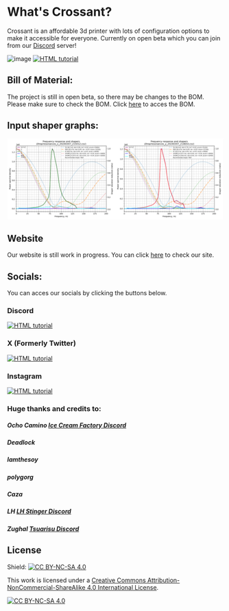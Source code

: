 # What's Crossant?

Crossant is an affordable 3d printer with lots of configuration options to make it accessible for everyone. Currently on open beta which you can join from our [Discord](https://discord.gg/poleengineering) server!

![image](https://github.com/Pole-Engineering/Crossant-235/blob/main/assets/specchart.png)
<a href="https://buymeacoffee.com/poleengineering"><img src="https://github.com/Pole-Engineering/Crossant-235/assets/53056781/0cf38f5c-89cf-49b5-8a19-1cc1ca4d6073" alt="HTML tutorial"></a>

## Bill of Material:
The project is still in open beta, so there may be changes to the BOM. Please make sure to check the BOM. Click [here](https://docs.google.com/spreadsheets/d/1u00vXnCiODAP5KC5nTiRgINJnbgC2SU4T4h_pg1mv24/edit?gid=0#gid=0) to acces the BOM.

## Input shaper graphs:

![image](./assets/shapers.png)


## Website
Our website is still work in progress. You can click [here](https://pole.engineering) to check our site.

## Socials:
You can acces our socials by clicking the buttons below.
### Discord
<a href="http://discord.gg/poleengineering"><img src="https://github.com/Pole-Engineering/Crossant-235/blob/main/assets/socials/discordbutton.png" alt="HTML tutorial"></a>

### X (Formerly Twitter)
<a href="http://discord.gg/poleengineering"><img src="https://github.com/Pole-Engineering/Crossant-235/blob/main/assets/socials/xbutton.png" alt="HTML tutorial"></a>

### Instagram
<a href="http://discord.gg/poleengineering"><img src="https://github.com/Pole-Engineering/Crossant-235/blob/main/assets/socials/instagrambutton.png" alt="HTML tutorial"></a>

### Huge thanks and credits to:

#####  Ocho Camino [Ice Cream Factory Discord](https://discord.gg/z9FmEpvTx3) 
#####  Deadlock
##### Iamthesoy
##### polygorg
##### Caza
##### LH [LH Stinger Discord](https://discord.gg/UBpmeDwvMc)
##### Zughal [Tsuarisu Discord](https://discord.gg/HnQ6rQJrPV)


## License
Shield: [![CC BY-NC-SA 4.0][cc-by-nc-sa-shield]][cc-by-nc-sa]

This work is licensed under a
[Creative Commons Attribution-NonCommercial-ShareAlike 4.0 International License][cc-by-nc-sa].

[![CC BY-NC-SA 4.0][cc-by-nc-sa-image]][cc-by-nc-sa]

[cc-by-nc-sa]: http://creativecommons.org/licenses/by-nc-sa/4.0/
[cc-by-nc-sa-image]: https://licensebuttons.net/l/by-nc-sa/4.0/88x31.png
[cc-by-nc-sa-shield]: https://img.shields.io/badge/License-CC%20BY--NC--SA%204.0-lightgrey.svg
